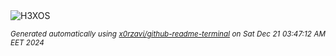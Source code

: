 <div align="justify">
<picture>
    <source media="(prefers-color-scheme: dark)" srcset="https://i.ibb.co/ckrm73K/output-gif.gif">
    <source media="(prefers-color-scheme: light)" srcset="https://i.ibb.co/ckrm73K/output-gif.gif">
    <img alt="H3XOS" src="https://i.ibb.co/ckrm73K/output-gif.gif">
</picture>

<sub><i>Generated automatically using [x0rzavi/github-readme-terminal](https://github.com/x0rzavi/github-readme-terminal) on Sat Dec 21 03:47:12 AM EET 2024</i></sub>
</div>